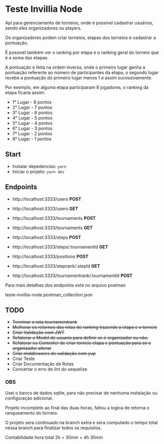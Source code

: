 # Teste Invillia Node

Api para gerenciamento de torneios, onde é possivel cadastrar usuários, sendo eles organizadores ou players.

Os organizadores podem criar torneios, etapas dos torneios e cadastrar a pontuação.

É possivel também ver o ranking por etapa e o ranking geral do torneio que é a soma das etapas.

A pontuação é feita na ordem inversa, onde o primeiro lugar ganha a pontuação referente ao número de participantes da etapa, o segundo lugar recebe a pontuação do primeiro lugar menos 1 e assim sucessivamente.

Por exemplo, em alguma etapa participaram 8 jogadores, o ranking da etapa ficaria assim:

- 1° Lugar - 8 pontos
- 2° Lugar - 7 pontos
- 3° Lugar - 6 pontos
- 4° Lugar - 5 pontos
- 5° Lugar - 4 pontos
- 6° Lugar - 3 pontos
- 7° Lugar - 2 pontos
- 8° Lugar - 1 pontos

## Start

- Instalar depedencias: `yarn`
- Iniciar o projeto: `yarn dev`

## Endpoints

- http://localhost:3333/users **POST**
- http://localhost:3333/users **GET**

- http://localhost:3333/tournaments **POST**
- http://localhost:3333/tournaments **GET**

- http://localhost:3333/steps **POST**
- http://localhost:3333/steps/:tournamentId **GET**

- http://localhost:3333/positions **POST**

- http://localhost:3333/steprank/:stepId **GET**
- http://localhost:3333/tournamentrank/:tournamentId **POST**

Para mais detalhes dos endpoints está no arquivo postman

teste-invillia-node.postman_collection.json

## TODO

- ~~Terminar a rota tournamentrank~~
- ~~Melhorar os retornos das rotas de ranking trazendo a etapa e o torneio~~
- ~~Criar Validação com JWT~~
- ~~Refatorar o Model de usuario para definir se é organizador ou não.~~
- ~~Refatorar os Controller de criar torneio etapa e pontuação para só o organizador alterar~~
- ~~Criar middlewares de validação com yup~~
- Criar Teste
- Criar Documentação de Rotas
- Concertar o erro de lint do sequelize

### OBS

Usei o banco de dados sqlite, para não precisar de nenhuma instalação ou configuração adicional.

Projeto incompleto ao final das duas horas, faltou a logica de retorna o ranqueamento do torneio.

O projeto sera continuado na branch extra e sera computado o tempo total nessa branch para finalizar todos os requisitos.

Contabilidade hora total 2h + 30min + 4h 30min
